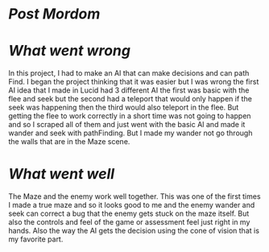 # *Post Mordom*

# _What went wrong_ 
In this project, I had to make an AI that can make decisions and can path Find. I began the project thinking that it was easier but I was wrong the first AI idea that I made in Lucid had 3 different AI the first was basic with the flee and seek but the second had a teleport that would only happen if the seek was happening then the third would also teleport in the flee. But getting the flee to work correctly in a short time was not going to happen and so I scraped all of them and just went with the basic AI and made it wander and seek with pathFinding. But I made my wander not go through the walls that are in the Maze scene.

# _What went well_
The Maze and the enemy work well together. This was one of the first times I made a true maze and so it looks good to me and the enemy wander and seek can correct a bug that the enemy gets stuck on the maze itself. But also the controls and feel of the game or assessment feel just right in my hands. Also the way the AI gets the decision using the cone of vision that is my favorite part.